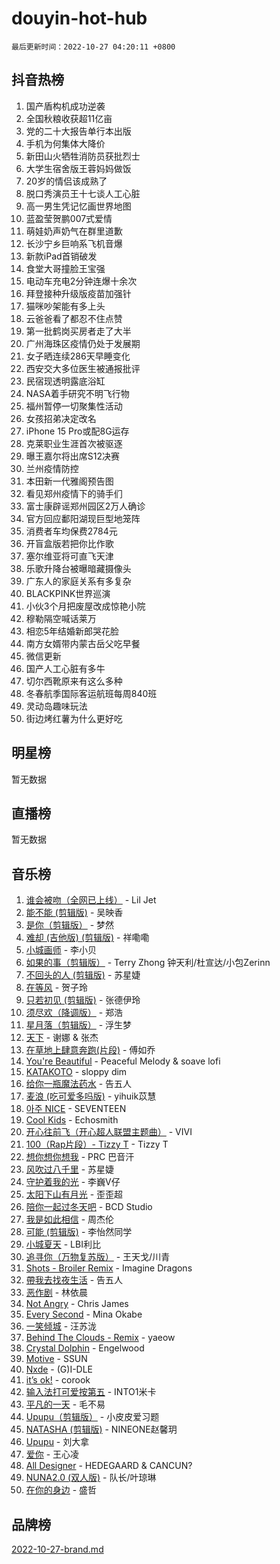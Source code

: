 # douyin-hot-hub

`最后更新时间：2022-10-27 04:20:11 +0800`

## 抖音热榜

1. 国产盾构机成功逆袭
1. 全国秋粮收获超11亿亩
1. 党的二十大报告单行本出版
1. 手机为何集体大降价
1. 新田山火牺牲消防员获批烈士
1. 大学生宿舍版王蓉妈妈做饭
1. 20岁的情侣该成熟了
1. 脱口秀演员王十七谈人工心脏
1. 高一男生凭记忆画世界地图
1. 蓝盈莹贺鹏007式爱情
1. 萌娃奶声奶气在群里道歉
1. 长沙宁乡巨响系飞机音爆
1. 新款iPad首销破发
1. 食堂大哥撞脸王宝强
1. 电动车充电2分钟连爆十余次
1. 拜登接种升级版疫苗加强针
1. 猫咪吵架能有多上头
1. 云爸爸看了都忍不住点赞
1. 第一批鹤岗买房者走了大半
1. 广州海珠区疫情仍处于发展期
1. 女子晒连续286天早睡变化
1. 西安交大多位医生被通报批评
1. 民宿现透明露底浴缸
1. NASA着手研究不明飞行物
1. 福州暂停一切聚集性活动
1. 女孩招弟决定改名
1. iPhone 15 Pro或配8G运存
1. 克莱职业生涯首次被驱逐
1. 曝王嘉尔将出席S12决赛
1. 兰州疫情防控
1. 本田新一代雅阁预告图
1. 看见郑州疫情下的骑手们
1. 富士康辟谣郑州园区2万人确诊
1. 官方回应鄱阳湖现巨型地笼阵
1. 消费者车均保费2784元
1. 开盲盒版若把你比作歌
1. 塞尔维亚将可直飞天津
1. 乐歌升降台被曝暗藏摄像头
1. 广东人的家庭关系有多复杂
1. BLACKPINK世界巡演
1. 小伙3个月把废屋改成惊艳小院
1. 穆勒隔空喊话莱万
1. 相恋5年结婚新郎哭花脸
1. 南方女婿带内蒙古岳父吃早餐
1. 微信更新
1. 国产人工心脏有多牛
1. 切尔西靴原来有这么多种
1. 冬春航季国际客运航班每周840班
1. 灵动岛趣味玩法
1. 街边烤红薯为什么更好吃

## 明星榜

暂无数据

## 直播榜

暂无数据

## 音乐榜

1. [谁会被吻（全网已上线）](https://sf6-cdn-tos.douyinstatic.com/obj/tos-cn-ve-2774/b4aa7945c88d491584f57caea87b054c) - Lil Jet
1. [能不能 (剪辑版)](https://sf3-cdn-tos.douyinstatic.com/obj/tos-cn-ve-2774/fc4a6c45b4a34277ba4088e1d7fdff98) - 吴映香
1. [是你（剪辑版）](https://sf3-cdn-tos.douyinstatic.com/obj/tos-cn-ve-2774/46019dae783c4c969944217fe1cfafc4) - 梦然
1. [难却 (吉他版) (剪辑版)](https://sf6-cdn-tos.douyinstatic.com/obj/tos-cn-ve-2774/28b5f782f9944ca399e9078a30c9697a) - 祥嘞嘞
1. [小城画师]() - 李小贝
1. [如果的事（剪辑版）](https://sf3-cdn-tos.douyinstatic.com/obj/tos-cn-ve-2774/324a764a5a68407e99e6ead9f5a22e3d) - Terry Zhong 钟天利/杜宣达/小包Zerinn
1. [不回头的人 (剪辑版)]() - 苏星婕
1. [在等风]() - 贺子玲
1. [只若初见 (剪辑版)]() - 张德伊玲
1. [须尽欢（降调版）]() - 郑浩
1. [星月落（剪辑版）](https://sf3-cdn-tos.douyinstatic.com/obj/tos-cn-ve-2774/64f6a265eb564060b6567ad99582aaca) - 浮生梦
1. [天下]() - 谢娜 & 张杰
1. [在草地上肆意奔跑(片段)](https://sf3-cdn-tos.douyinstatic.com/obj/tos-cn-ve-2774/53a701c9c2fa45a0b21bb0c91aa90880) - 傅如乔
1. [You're Beautiful](https://sf3-cdn-tos.douyinstatic.com/obj/tos-cn-ve-2774/95be745d658f43fe9be3642ce0d729a2) - Peaceful Melody & soave lofi
1. [KATAKOTO](https://sf3-cdn-tos.douyinstatic.com/obj/tos-cn-ve-2774/6bcb17646872445da696fd2975b9f587) - sloppy dim
1. [给你一瓶魔法药水](https://sf3-cdn-tos.douyinstatic.com/obj/tos-cn-ve-2774/7feb593ee8de4da69c1370c49d58b610) - 告五人
1. [麦浪 (吃可爱多吗版)](https://sf3-cdn-tos.douyinstatic.com/obj/tos-cn-ve-2774/fb2bf2aaa2854aaa8ec0fcfabbee4bd8) - yihuik苡慧
1. [아주 NICE](https://sf3-cdn-tos.douyinstatic.com/obj/tos-cn-ve-2774/6b8613fc0d584f32b32c4d5e29e7cb01) - SEVENTEEN
1. [Cool Kids](https://sf3-cdn-tos.douyinstatic.com/obj/tos-cn-ve-2774/bb53961b549943f2b97f436a450f92d3) - Echosmith
1. [开心往前飞（开心超人联盟主题曲）](https://sf3-cdn-tos.douyinstatic.com/obj/tos-cn-ve-2774/9d8fb7c82cf1421fb93a9fe925275e0a) - VIVI
1. [100（Rap片段）- Tizzy T](https://sf3-cdn-tos.douyinstatic.com/obj/tos-cn-ve-2774/f3d21de5ab834c0f9bb7443c06f73d04) - Tizzy T
1. [想你想你想我]() - PRC 巴音汗
1. [风吹过八千里](https://sf3-cdn-tos.douyinstatic.com/obj/tos-cn-ve-2774/a1a6ff5c96de4f13890fedc3fd6d4c76) - 苏星婕
1. [守护着我的光](https://sf3-cdn-tos.douyinstatic.com/obj/tos-cn-ve-2774/ed20fb3dda19418492eb676bfe287e15) - 李巍V仔
1. [太阳下山有月光]() - 歪歪超
1. [陪你一起过冬天吧](https://sf6-cdn-tos.douyinstatic.com/obj/tos-cn-ve-2774/b5de3050c07649029b3a23e38b0047c3) - BCD Studio
1. [我是如此相信]() - 周杰伦
1. [可能 (剪辑版)]() - 李怡然同学
1. [小城夏天]() - LBI利比
1. [追寻你（万物复苏版）](https://sf3-cdn-tos.douyinstatic.com/obj/tos-cn-ve-2774/cfb22ccf85784f2f83bcefe9ad675822) - 王天戈/川青
1. [Shots - Broiler Remix]() - Imagine Dragons
1. [帶我去找夜生活]() - 告五人
1. [恶作剧]() - 林依晨
1. [Not Angry](https://sf3-cdn-tos.douyinstatic.com/obj/tos-cn-ve-2774/651f30a826dc43cbb6becf6b048f9541) - Chris James
1. [Every Second](https://sf6-cdn-tos.douyinstatic.com/obj/tos-cn-ve-2774/c8b7e582feca4fe5ba73b1af1666fbfc) - Mina Okabe
1. [ 一笑倾城](https://sf3-cdn-tos.douyinstatic.com/obj/tos-cn-ve-2774/cb539248cc6e4add8fdc39683808c267) - 汪苏泷
1. [Behind The Clouds - Remix](https://sf3-cdn-tos.douyinstatic.com/obj/tos-cn-ve-2774/f37b9cdda205415ba0fc648141cc526b) - yaeow
1. [Crystal Dolphin](https://sf6-cdn-tos.douyinstatic.com/obj/tos-cn-ve-2774/fd19cd1df1964b5ebd39c976b7ce126d) - Engelwood
1. [Motive]() - SSUN
1. [Nxde](https://sf3-cdn-tos.douyinstatic.com/obj/tos-cn-ve-2774/oIX3f18tZUgCZQQbRlIOGAnjZy3eDBR6BgZmqV) - (G)I-DLE
1. [it’s ok!](https://sf3-cdn-tos.douyinstatic.com/obj/tos-cn-ve-2774/0fc4d0ee28444bd0ab76e8b7c0003f52) - corook
1. [输入法打可爱按第五]() - INTO1米卡
1. [平凡的一天]() - 毛不易
1. [Upupu（剪辑版）](https://sf6-cdn-tos.douyinstatic.com/obj/tos-cn-ve-2774/f05adf8a32ec4a9290c3215caa938174) - 小皮皮爱习题
1. [NATASHA (剪辑版)](https://sf6-cdn-tos.douyinstatic.com/obj/tos-cn-ve-2774/00020502707449e8a2e22cdc400511ab) - NINEONE赵馨玥
1. [Upupu](https://sf3-cdn-tos.douyinstatic.com/obj/tos-cn-ve-2774/100d73f889714d60b9d6979fb5a05e26) - 刘大拿
1. [爱你](https://sf6-cdn-tos.douyinstatic.com/obj/tos-cn-ve-2774/738d8b240f1e4519b44cf31c84e02e24) - 王心凌
1. [All Designer](https://sf6-cdn-tos.douyinstatic.com/obj/tos-cn-ve-2774/d57ee52535cf48e58f2988ea5455424c) - HEDEGAARD & CANCUN?
1. [NUNA2.0 (双人版)](https://sf6-cdn-tos.douyinstatic.com/obj/tos-cn-ve-2774/bb6083b682a343c29cd19acc67fac1e4) - 队长/叶琼琳
1. [在你的身边](https://sf3-cdn-tos.douyinstatic.com/obj/tos-cn-ve-2774/9dce2ee6c9f84c17a6d68458730d7ae8) - 盛哲

## 品牌榜

[2022-10-27-brand.md](2022-10-27-brand.md)
